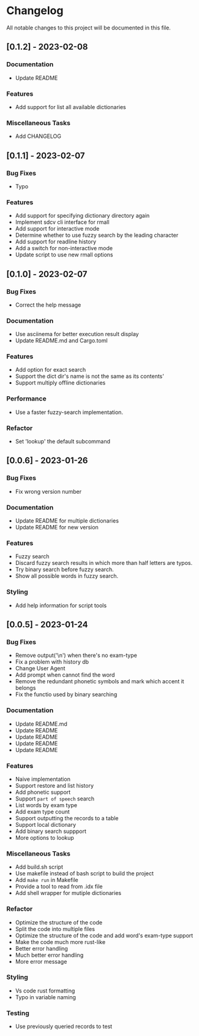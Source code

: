 # Changelog

All notable changes to this project will be documented in this file.

## [0.1.2] - 2023-02-08

### Documentation

- Update README

### Features

- Add support for list all available dictionaries

### Miscellaneous Tasks

- Add CHANGELOG

## [0.1.1] - 2023-02-07

### Bug Fixes

- Typo

### Features

- Add support for specifying dictionary directory again
- Implement sdcv cli interface for rmall
- Add support for interactive mode
- Determine whether to use fuzzy search by the leading character
- Add support for readline history
- Add a switch for non-interactive mode
- Update script to use new rmall options

## [0.1.0] - 2023-02-07

### Bug Fixes

- Correct the help message

### Documentation

- Use asciinema for better execution result display
- Update README.md and Cargo.toml

### Features

- Add option for exact search
- Support the dict dir's name is not the same as its contents'
- Support multiply offline dictionaries

### Performance

- Use a faster fuzzy-search implementation.

### Refactor

- Set 'lookup' the default subcommand

## [0.0.6] - 2023-01-26

### Bug Fixes

- Fix wrong version number

### Documentation

- Update README for multiple dictionaries
- Update README for new version

### Features

- Fuzzy search
- Discard fuzzy search results in which more than half letters are typos.
- Try binary search before fuzzy search.
- Show all possible words in fuzzy search.

### Styling

- Add help information for script tools

## [0.0.5] - 2023-01-24

### Bug Fixes

- Remove output('\n') when there's no exam-type
- Fix a problem with history db
- Change User Agent
- Add prompt when cannot find the word
- Remove the redundant phonetic symbols and mark which accent it belongs
- Fix the functio used by binary searching

### Documentation

- Update README.md
- Update README
- Update README
- Update README
- Update README

### Features

- Naive implementation
- Support restore and list history
- Add phonetic support
- Support `part of speech` search
- List words by exam type
- Add exam type count
- Support outputting the records to a table
- Support local dictionary
- Add binary search suppport
- More options to lookup

### Miscellaneous Tasks

- Add build.sh script
- Use makefile instead of bash script to build the project
- Add `make run` in Makefile
- Provide a tool to read from .idx file
- Add shell wrapper for mutiple dictionaries

### Refactor

- Optimize the structure of the code
- Split the code into multiple files
- Optimize the structure of the code and add word's exam-type support
- Make the code much more rust-like
- Better error handling
- Much better error handling
- More error message

### Styling

- Vs code rust formatting
- Typo in variable naming

### Testing

- Use previously queried records to test

<!-- generated by git-cliff -->
